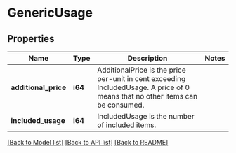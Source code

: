# GenericUsage

## Properties

Name | Type | Description | Notes
------------ | ------------- | ------------- | -------------
**additional_price** | **i64** | AdditionalPrice is the price per-unit in cent exceeding IncludedUsage. A price of 0 means that no other items can be consumed. | 
**included_usage** | **i64** | IncludedUsage is the number of included items. | 

[[Back to Model list]](../README.md#documentation-for-models) [[Back to API list]](../README.md#documentation-for-api-endpoints) [[Back to README]](../README.md)


